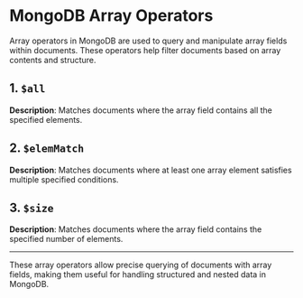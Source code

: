 # MongoDB Array Operators

Array operators in MongoDB are used to query and manipulate array fields within documents. These operators help filter documents based on array contents and structure.

## 1. `$all`
**Description**: Matches documents where the array field contains all the specified elements.

## 2. `$elemMatch`
**Description**: Matches documents where at least one array element satisfies multiple specified conditions.

## 3. `$size`
**Description**: Matches documents where the array field contains the specified number of elements.

---
These array operators allow precise querying of documents with array fields, making them useful for handling structured and nested data in MongoDB.
